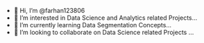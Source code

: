 - 👋 Hi, I’m @farhan123806
- 👀 I’m interested in Data Science and Analytics related Projects...
- 🌱 I’m currently learning Data Segmentation Concepts...
- 💞️ I’m looking to collaborate on Data Science related Projects ...

<!---
farhan123806/farhan123806 is a ✨ special ✨ repository because its `README.md` (this file) appears on your GitHub profile.
You can click the Preview link to take a look at your changes.
--->
